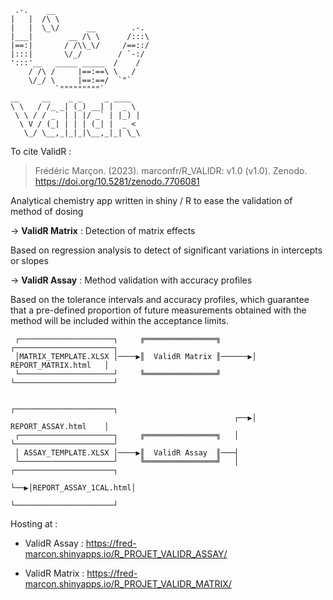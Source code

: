      .-.    __
    |   |  /\ \
    |   |  \_\/      __        .-.
    |___|        __ /\ \      /:::\
    |==:|       / /\\_\/     /==::/
    |:::|       \/_/        / `-:/
    ':::'__   _____ _____  /    /
        / /\ /     |==:==\ \   /
        \/_/ \     |==:==/  `"`
              `"""""""""`
    __     __    _ _     _ ____
    \ \   / /_ _| (_) __| |  _ \
     \ \ / / _` | | |/ _` | |_) |
      \ V / (_| | | | (_| |  _ <
       \_/ \__,_|_|_|\__,_|_| \_\

To cite ValidR :

> Frédéric Marçon. (2023). marconfr/R_VALIDR: v1.0 (v1.0). Zenodo. <https://doi.org/10.5281/zenodo.7706081>

Analytical chemistry app written in shiny / R to ease the validation of method of dosing

-\> **ValidR Matrix** : Detection of matrix effects

Based on regression analysis to detect of significant variations in intercepts or slopes

-\> **ValidR Assay** : Method validation with accuracy profiles

Based on the tolerance intervals and accuracy profiles, which guarantee that a pre-defined proportion of future measurements obtained with the method will be included within the acceptance limits.

     ┌─────────────────────┐     ╔════════════════╗       ┌──────────────────────┐
     │MATRIX_TEMPLATE.XLSX │────▶║  ValidR Matrix ║──────▶│ REPORT_MATRIX.html   │
     └─────────────────────┘     ╚════════════════╝       └──────────────────────┘
                                                                                
                                                          ┌──────────────────────┐
                                                      ┌──▶│ REPORT_ASSAY.html    │
     ┌─────────────────────┐     ╔════════════════╗   │   └──────────────────────┘
     │ ASSAY_TEMPLATE.XLSX │────▶║  ValidR Assay  ║───┤                         
     └─────────────────────┘     ╚════════════════╝   │   ┌──────────────────────┐
                                                      └──▶│REPORT_ASSAY_1CAL.html│
                                                          └──────────────────────┘

Hosting at :

-   ValidR Assay : <https://fred-marcon.shinyapps.io/R_PROJET_VALIDR_ASSAY/>

-   ValidR Matrix : <https://fred-marcon.shinyapps.io/R_PROJET_VALIDR_MATRIX/>
